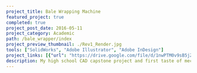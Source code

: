 ```yaml
---
project_title: Bale Wrapping Machine
featured_project: true
completed: true
project_post_date: 2016-05-11
project_category: Academic
path: /bale_wrapper/index
project_preview_thumbnail: ./Rev1_Render.jpg
tools: ["SolidWorks", "Adobe Illustrator", "Adobe InDesign"]
project_links: [{"url": "https://drive.google.com/file/d/1nwPTM0v9sB5jZYjz8ESeqYCi2q8bIcTi/view?usp=sharing", "label": "Poster Presentation"},]
description: My high school CAD capstone project and first taste of mechanical engineering. 
---
```


